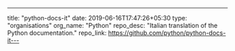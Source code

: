 ---
title: "python-docs-it"
date: 2019-06-16T17:47:26+05:30
type: "organisations"
org_name: "Python"
repo_desc: "Italian translation of the Python documentation."
repo_link: https://github.com/python/python-docs-it---